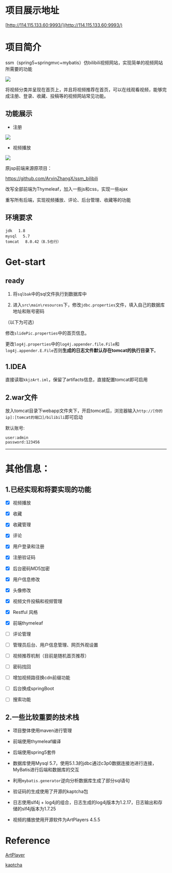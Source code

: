 # 项目展示地址

 [http://114.115.133.60:9993/](http://114.115.133.60:9993/)



# 项目简介

ssm（spring5+springmvc+mybatis）仿bilibili视频网站，实现简单的视频网站所需要的功能

![](https://img.kkjz.xyz/usr/uploads/2022/10/QQ图片20220914184321.jpg)

将视频分类并呈现在首页上，并且将视频推荐在首页，可以在线观看视频，能够完成注册、登录、收藏、投稿等的视频网站常见功能。



## 功能展示

+ 注册

![](https://img.kkjz.xyz/usr/uploads/2022/10/2022108-103949.jpg)

+ 视频播放

![](https://img.kkjz.xyz/usr/uploads/2022/10/2022108-104853.jpg)



原jsp前端来源原项目：

https://github.com/ArvinZhangX/ssm_bilibili

改写全部前端为Thymeleaf，加入一些js和css，实现一些ajax

重写所有后端，实现视频播放、评论、后台管理、收藏等的功能



## 环境要求

```
jdk 　1.8
mysql 　5.7
tomcat 　8.0.42（8.5也行）
```



# Get-start

## ready

1. 将`sqlbak`中的sql文件执行到数据库中

2. 进入`src\main\resources`下，修改`jdbc.properties`文件，填入自己的数据库地址和账号密码

（以下为可选）

修改`slidePic.properties`中的首页信息。

更改`log4j.properties`中的`log4j.appender.file.File`和`log4j.appender.E.File`否则**生成的日志文件默认存在tomcat的执行目录下**。



## 1.IDEA

直接读取`kkjzArt.iml`，保留了artifacts信息，直接配置tomcat即可启用



## 2.war文件

放入tomcat目录下webapp文件夹下，开启tomcat后，浏览器输入`http://[你的ip]:[tomcat的端口]/bilibili`即可启动



默认账号:

```
user:admin
password:123456
```



------



# 其他信息：

## 1.已经实现和将要实现的功能

- [x] 视频播放

- [x] 收藏

- [x] 收藏管理

- [x] 评论

- [x] 用户登录和注册

- [x] 注册验证码

- [x] 后台密码MD5加密

- [x] 用户信息修改

- [x] 头像修改

- [x] 视频文件投稿和视频管理

- [x] Restful 风格

- [x] 前端thymeleaf

- [ ] 评论管理

- [ ] 管理员后台、用户信息管理、网页外观设置

- [ ] 视频推荐机制（目前是随机首页推荐）

- [ ] 密码找回

- [ ] 增加视频路径换cdn前缀功能

- [ ] 后台换成springBoot

- [ ] 搜索功能

  



## 2.一些比较重要的技术栈

+ 项目整体使用maven进行管理
+ 前端使用thymeleaf编译
+ 后端使用spring5套件

+ 数据库使用Mysql 5.7，使用5.1.3的jdbc通过c3p0数据连接池进行连接，MyBatis进行后端和数据库的交互
+ 利用`mybatis.generator`逆向分析数据库生成了部分sql语句
+ 验证码的生成使用了开源的kaptcha包
+ 日志使用slf4j + log4j的组合，日志生成的log4j版本为1.2.17，日志输出和存储的slf4j版本为1.7.25
+ 视频的播放使用开源软件为ArtPlayers 4.5.5



# Reference

[ArtPlayer](https://github.com/zhw2590582/ArtPlayer)

[kaptcha](https://code.google.com/archive/p/kaptcha/)
